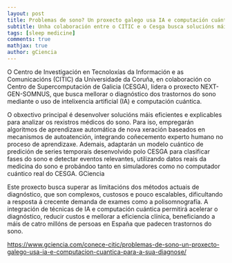 ```yaml
---
layout: post
title: Problemas de sono? Un proxecto galego usa IA e computación cuántica para a súa diagnose
subtitle: Unha colaboración entre o CITIC e o Cesga busca solucións máis eficientes para estudar os trastornos relacionados co durmir
tags: [sleep medicine]
comments: true
mathjax: true
author: gCiencia
---
```


O Centro de Investigación en Tecnoloxías da Información e as Comunicacións (CITIC) da Universidade da Coruña, en colaboración co Centro de Supercomputación de Galicia (CESGA), lidera o proxecto NEXT-GEN-SOMNUS, que busca mellorar o diagnóstico dos trastornos do sono mediante o uso de intelixencia artificial (IA) e computación cuántica.​

O obxectivo principal é desenvolver solucións máis eficientes e explicables para analizar os rexistros médicos do sono. Para iso, empregarán algoritmos de aprendizaxe automática de nova xeración baseados en mecanismos de autoatención, integrando coñecemento experto humano no proceso de aprendizaxe. Ademais, adaptarán un modelo cuántico de predición de series temporais desenvolvido polo CESGA para clasificar fases do sono e detectar eventos relevantes, utilizando datos reais da medicina do sono e probándoo tanto en simuladores como no computador cuántico real do CESGA.​
GCiencia

Este proxecto busca superar as limitacións dos métodos actuais de diagnóstico, que son complexos, custosos e pouco escalables, dificultando a resposta á crecente demanda de exames como a polisomnografía. A integración de técnicas de IA e computación cuántica permitirá acelerar o diagnóstico, reducir custos e mellorar a eficiencia clínica, beneficiando a máis de catro millóns de persoas en España que padecen trastornos do sono.​

https://www.gciencia.com/conece-citic/problemas-de-sono-un-proxecto-galego-usa-ia-e-computacion-cuantica-para-a-sua-diagnose/

